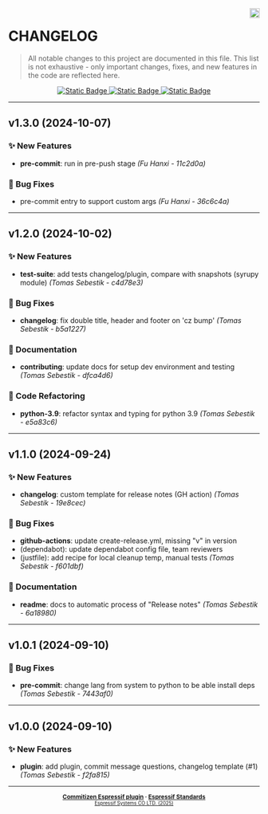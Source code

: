 <a href="https://www.espressif.com">
    <img src="https://www.espressif.com/sites/all/themes/espressif/logo-black.svg" align="right" height="20" />
</a>

# CHANGELOG

> All notable changes to this project are documented in this file.
> This list is not exhaustive - only important changes, fixes, and new features in the code are reflected here.

<div align="center">
    <a href="https://keepachangelog.com/en/1.1.0/">
        <img alt="Static Badge" src="https://img.shields.io/badge/Keep%20a%20Changelog-v1.1.0-salmon?logo=keepachangelog&logoColor=black&labelColor=white&link=https%3A%2F%2Fkeepachangelog.com%2Fen%2F1.1.0%2F">
    </a>
    <a href="https://www.conventionalcommits.org/en/v1.0.0/">
        <img alt="Static Badge" src="https://img.shields.io/badge/Conventional%20Commits-v1.0.0-pink?logo=conventionalcommits&logoColor=black&labelColor=white&link=https%3A%2F%2Fwww.conventionalcommits.org%2Fen%2Fv1.0.0%2F">
    </a>
    <a href="https://semver.org/spec/v2.0.0.html">
        <img alt="Static Badge" src="https://img.shields.io/badge/Semantic%20Versioning-v2.0.0-grey?logo=semanticrelease&logoColor=black&labelColor=white&link=https%3A%2F%2Fsemver.org%2Fspec%2Fv2.0.0.html">
    </a>
</div>
<hr>

## v1.3.0 (2024-10-07)

### ✨ New Features

- **pre-commit**: run in pre-push stage *(Fu Hanxi - 11c2d0a)*

### 🐛 Bug Fixes

- pre-commit entry to support custom args *(Fu Hanxi - 36c6c4a)*

---

## v1.2.0 (2024-10-02)

### ✨ New Features

- **test-suite**: add tests changelog/plugin, compare with snapshots (syrupy module) *(Tomas Sebestik - c4d78e3)*

### 🐛 Bug Fixes

- **changelog**: fix double title, header and footer on 'cz bump' *(Tomas Sebestik - b5a1227)*

### 📖 Documentation

- **contributing**: update docs for setup dev environment and testing *(Tomas Sebestik - dfca4d6)*

### 🔧 Code Refactoring

- **python-3.9**: refactor syntax and typing for python 3.9 *(Tomas Sebestik - e5a83c6)*

---

## v1.1.0 (2024-09-24)

### ✨ New Features

- **changelog**: custom template for release notes (GH action) *(Tomas Sebestik - 19e8cec)*

### 🐛 Bug Fixes

- **github-actions**: update create-release.yml, missing "v" in version
- (dependabot): update dependabot config file, team reviewers
- (justfile): add recipe for local cleanup temp, manual tests *(Tomas Sebestik - f601dbf)*

### 📖 Documentation

- **readme**: docs to automatic process of "Release notes" *(Tomas Sebestik - 6a18980)*

---

## v1.0.1 (2024-09-10)

### 🐛 Bug Fixes

- **pre-commit**: change lang from system to python to be able install deps *(Tomas Sebestik - 7443af0)*

---

## v1.0.0 (2024-09-10)

### ✨ New Features

- **plugin**: add plugin, commit message questions, changelog template (#1) *(Tomas Sebestik - f2fa815)*

---

<div align="center">
    <small>
        <b>
            <a href="https://www.github.com/espressif/cz-plugin-espressif">Commitizen Espressif plugin</a>
            ·
            <a href="https://www.github.com/espressif/standards">Espressif Standards</a>
        </b>
    <br>
        <sup><a href="https://www.espressif.com">Espressif Systems CO LTD. (2025)</a><sup>
    </small>
</div>
